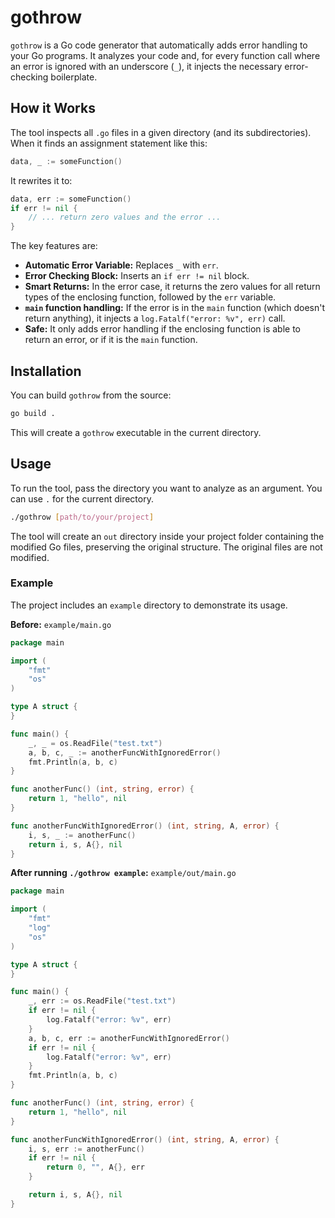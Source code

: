 # gothrow

`gothrow` is a Go code generator that automatically adds error handling to your Go programs. It analyzes your code and, for every function call where an error is ignored with an underscore (`_`), it injects the necessary error-checking boilerplate.

## How it Works

The tool inspects all `.go` files in a given directory (and its subdirectories). When it finds an assignment statement like this:

```go
data, _ := someFunction()
```

It rewrites it to:

```go
data, err := someFunction()
if err != nil {
    // ... return zero values and the error ...
}
```

The key features are:

- **Automatic Error Variable:** Replaces `_` with `err`.
- **Error Checking Block:** Inserts an `if err != nil` block.
- **Smart Returns:** In the error case, it returns the zero values for all return types of the enclosing function, followed by the `err` variable.
- **`main` function handling:** If the error is in the `main` function (which doesn't return anything), it injects a `log.Fatalf("error: %v", err)` call.
- **Safe:** It only adds error handling if the enclosing function is able to return an error, or if it is the `main` function.

## Installation

You can build `gothrow` from the source:

```bash
go build .
```

This will create a `gothrow` executable in the current directory.

## Usage

To run the tool, pass the directory you want to analyze as an argument. You can use `.` for the current directory.

```bash
./gothrow [path/to/your/project]
```

The tool will create an `out` directory inside your project folder containing the modified Go files, preserving the original structure. The original files are not modified.

### Example

The project includes an `example` directory to demonstrate its usage.

**Before:** `example/main.go`

```go
package main

import (
	"fmt"
	"os"
)

type A struct {
}

func main() {
	_, _ = os.ReadFile("test.txt")
	a, b, c, _ := anotherFuncWithIgnoredError()
	fmt.Println(a, b, c)
}

func anotherFunc() (int, string, error) {
	return 1, "hello", nil
}

func anotherFuncWithIgnoredError() (int, string, A, error) {
	i, s, _ := anotherFunc()
	return i, s, A{}, nil
}
```

**After running `./gothrow example`:** `example/out/main.go`

```go
package main

import (
	"fmt"
	"log"
	"os"
)

type A struct {
}

func main() {
	_, err := os.ReadFile("test.txt")
	if err != nil {
		log.Fatalf("error: %v", err)
	}
	a, b, c, err := anotherFuncWithIgnoredError()
	if err != nil {
		log.Fatalf("error: %v", err)
	}
	fmt.Println(a, b, c)
}

func anotherFunc() (int, string, error) {
	return 1, "hello", nil
}

func anotherFuncWithIgnoredError() (int, string, A, error) {
	i, s, err := anotherFunc()
	if err != nil {
		return 0, "", A{}, err
	}

	return i, s, A{}, nil
}
```
